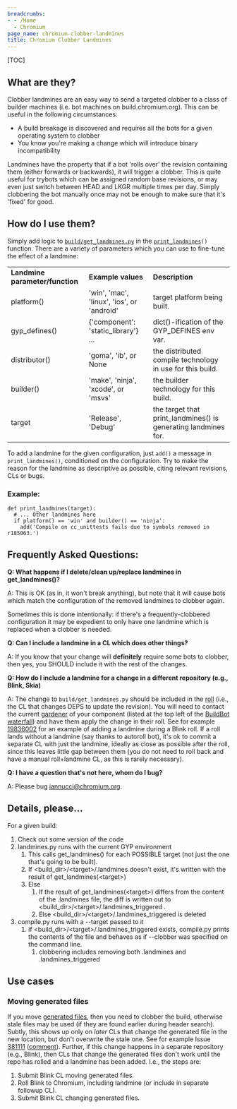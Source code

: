 ```yaml
---
breadcrumbs:
- - /Home
  - Chromium
page_name: chromium-clobber-landmines
title: Chromium Clobber Landmines
---
```


[TOC]

## What are they?

Clobber landmines are an easy way to send a targeted clobber to a class of
builder machines (i.e. bot machines on build.chromium.org). This can be useful
in the following circumstances:

*   A build breakage is discovered and requires all the bots for a given
            operating system to clobber
*   You know you're making a change which will introduce binary
            incompatibility

Landmines have the property that if a bot 'rolls over' the revision containing
them (either forwards or backwards), it will trigger a clobber. This is quite
useful for trybots which can be assigned random base revisions, or may even just
switch between HEAD and LKGR multiple times per day. Simply clobbering the bot
manually once may not be enough to make sure that it's 'fixed' for good.

## How do I use them?

Simply add logic to
[`build/get_landmines.py`](https://code.google.com/p/chromium/codesearch#chromium/src/build/get_landmines.py)
in the
[`print_landmines`](https://code.google.com/p/chromium/codesearch#chromium/src/build/get_landmines.py&q=print_landmines)`()`
function. There are a variety of parameters which you can use to fine-tune the
effect of a landmine:

<table>
<tr>
<td> <b>Landmine parameter/function</b> </td>
<td> <b>Example values</b></td>
<td> <b>Description</b></td>
</tr>
<tr>
<td> platform()</td>
<td> 'win', 'mac', 'linux', 'ios', or 'android' </td>
<td> target platform being built.</td>
</tr>
<tr>
<td> gyp_defines()</td>
<td> {'component': 'static_library'} ...</td>
<td> dict()-ification of the GYP_DEFINES env var.</td>
</tr>
<tr>
<td> distributor() </td>
<td> 'goma', 'ib', or None</td>
<td> the distributed compile technology in use for this build.</td>
</tr>
<tr>
<td> builder()</td>
<td> 'make', 'ninja', 'xcode', or 'msvs'</td>
<td> the builder technology for this build. </td>
</tr>
<tr>
<td> target</td>
<td> 'Release', 'Debug'</td>
<td> the target that print_landmines() is generating landmines for.</td>
</tr>
</table>

To add a landmine for the given configuration, just `add()` a message in
`print_landmines()`, conditioned on the configuration. Try to make the reason
for the landmine as descriptive as possible, citing relevant revisions, CLs or
bugs.

### Example:

```none
def print_landmines(target):
  # ... Other landmines here
  if platform() == 'win' and builder() == 'ninja':
    add('Compile on cc_unittests fails due to symbols removed in r185063.')
```

## Frequently Asked Questions:

**Q: What happens if I delete/clean up/replace landmines in get_landmines()?**

A: This is OK (as in, it won't break anything), but note that it will cause bots
which match the configuration of the removed landmines to clobber again.

Sometimes this is done intentionally: if there's a frequently-clobbered
configuration it may be expedient to only have one landmine which is replaced
when a clobber is needed.

**Q: Can I include a landmine in a CL which does other things?**

A: If you know that your change will **definitely** require some bots to
clobber, then yes, you SHOULD include it with the rest of the changes.

**Q: How do I include a landmine for a change in a different repository (e.g.,
Blink, Skia)**

A: The change to `build/get_landmines.py` should be included in the
[roll](/developers/how-tos/get-the-code#Rolling_DEPS) (i.e., the CL that changes
DEPS to update the revision). You will need to contact the current
[gardener](/developers/tree-sheriffs#TOC-What-is-a-gardener-) of your component
(listed at the top left of the [BuildBot
waterfall](http://build.chromium.org/p/chromium/waterfall)) and have them apply
the change in their roll. See for example
[19836002](https://codereview.chromium.org/19836002) for an example of adding a
landmine during a Blink roll. If a roll lands without a landmine (say thanks to
autoroll bot), it's ok to commit a separate CL with just the landmine, ideally
as close as possible after the roll, since this leaves little gap between them
(you do not need to roll back and have a manual roll+landmine CL, as this is
rarely necessary).

**Q: I have a question that's not here, whom do I bug?**

A: Please bug [iannucci@chromium.org](mailto:iannucci@chromium.org).

## Details, please...

For a given build:

1.  Check out some version of the code
2.  landmines.py runs with the current GYP environment
    1.  This calls get_landmines() for each POSSIBLE target (not just
                the one that's going to be built).
    2.  If &lt;build_dir&gt;/&lt;target&gt;/.landmines doesn't exist,
                it's written with the result of get_landmines(&lt;target&gt;)
    3.  Else
        1.  If the result of get_landmines(&lt;target&gt;) differs from
                    the content of the .landmines file, the diff is written out
                    to &lt;build_dir&gt;/&lt;target&gt;/.landmines_triggered .
        2.  Else &lt;build_dir&gt;/&lt;target&gt;/.landmines_triggered
                    is deleted
3.  compile.py runs with a --target passed to it
    1.  if &lt;build_dir&gt;/&lt;target&gt;/.landmines_triggered exists,
                compile.py prints the contents of the file and behaves as if
                --clobber was specified on the command line.
        1.  clobbering includes removing both .landmines and
                    .landmines_triggered

## Use cases

### Moving generated files

If you move [generated files](/developers/generated-files), then you need to
clobber the build, otherwise stale files may be used (if they are found earlier
during header search). Subtly, this shows up only on *later* CLs that change the
generated file in the new location, but don't overwrite the stale one. See for
example Issue [381111](https://code.google.com/p/chromium/issues/detail)
([comment](https://code.google.com/p/chromium/issues/detail)). Further, if this
change happens in a separate repository (e.g., Blink), then CLs that change the
generated files don't work until the repo has rolled and a landmine has been
added. I.e., the steps are:

1.  Submit Blink CL moving generated files.
2.  Roll Blink to Chromium, including landmine (or include in separate
            followup CL).
3.  Submit Blink CL changing generated files.